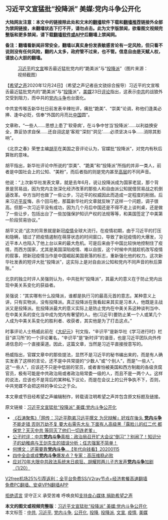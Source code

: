  <h2>习近平文宣猛批“投降派” 美媒:党内斗争公开化</h2> <p class="notice"><b>大陆网友注意：本文中的链接除此处和文末的<a href="https://github.com/bannedbook/fanqiang" >翻墙</a>软件下载和<a href="https://github.com/killgcd/justmysocks/blob/master/README.md">翻墙推荐</a>链接外全部为禁网链接，未翻墙状态下打不开，请勿点击。此为文字版禁闻，欲看图文视频完整版和更多禁闻，请下载<a href="https://github.com/bannedbook/fanqiang">翻墙软件或APP</a>后翻墙上禁闻网。</p><p>备注：翻墙看新闻非常安全，翻墙以真实身份发表敏感言论有一定风险，但只看不说则没有任何风险，翻的人太多，政府管不过来，也不管。信息自由是天赋人权，请放心大胆的翻墙。</b></p>  <div class="entry"> <figure><figcaption><a href="https://www.bannedbook.org/bnews/tag/%e4%b9%a0%e8%bf%91%e5%b9%b3/" class="st_tag internal_tag" rel="tag" title="标签 习近平 下的日志">习近平</a>的<a href="https://www.bannedbook.org/bnews/tag/%E6%96%87%E5%AE%A3/" class="st_tag internal_tag" rel="tag" title="标签 文宣 下的日志">文宣</a>喉舌最近猛批党内的“跪美派”与“<a href="https://www.bannedbook.org/bnews/tag/%E6%8A%95%E9%99%8D%E6%B4%BE/" class="st_tag internal_tag" rel="tag" title="标签 投降派 下的日志">投降派</a>”（图片来源：视频截图）</figcaption></figure> <p>【<span class='wp_keywordlink_affiliate'><a href="https://www.soundofhope.org" title="希望之声" target="_blank">希望之声</a></span>2020年12月24日】（希望之声记者岳文骁综合报导）习近平的文宣喉舌最近猛批党内的“跪美派”与“<a href="https://www.bannedbook.org/bnews/tag/%e6%8a%95%e9%99%8d/" class="st_tag internal_tag" rel="tag" title="标签 投降 下的日志">投降</a>派”，<a href="https://www.bannedbook.org/bnews/tag/%e7%be%8e%e5%aa%92/" class="st_tag internal_tag" rel="tag" title="标签 美媒 下的日志">美媒</a>23日<span class='wp_keywordlink_affiliate'><a href="https://www.bannedbook.org/bnews/comments/" title="新闻评论" target="_blank">评论</a></span>指出，这表示<a href="https://www.bannedbook.org/bnews/tag/%e4%b8%ad%e5%85%b1/" class="st_tag internal_tag" rel="tag" title="标签 中共 下的日志">中共</a>的战狼外交受到阻力，而中共的<a href="https://www.bannedbook.org/bnews/tag/%e5%85%9a%e5%86%85%e6%96%97%e4%ba%89/" class="st_tag internal_tag" rel="tag" title="标签 党内斗争 下的日志">党内斗争</a>也台面化。</p> <p>中共宣传喉舌新华社日前发表辛辣社评，痛批“跪美”、“崇美”论调，称他们逢美必捧、逢中必贬，信奉“外国的月亮比<span class='wp_keywordlink_affiliate'><a href="https://www.bannedbook.org/" title="中国" target="_blank">中国</a></span>圆”。</p> <p>文章称，“一些人……思想上患了‘软骨病’，在斗争中甘当‘投降派’……以利益换安全，靠妥协求自保……还自诩这是‘客观’‘深刻’‘洞见’……必须坚决斗争……消除其影响”。</p>  <p>《北京之春》荣誉主编<span class='wp_keywordlink'><a href="https://www.bannedbook.org/forum10/topic196.html" title="胡平" target="_blank">胡平</a></span>在美国之音评论认为，官媒批“投降派”，对党内有秋后算账的意味。</p> <p>胡平指出，新华社评论中所说的“崇美”、“跪美”和“投降派”所指的并非一类人，前者是中国社会上的公知、“美粉”，而后者指的则是党内甚至<span class='wp_keywordlink_affiliate'><a href="https://www.bannedbook.org/bnews/ccpdope/" title="中共高层内幕" target="_blank">高层</a></span>的不同声音。</p> <p>他说：“上次新华社发表文章，就是去年6月，说让投降派成为国家老鼠，那个背景是贸易战，因为党内主张深化经济改革的那些人和自由派公知就借贸易战之机倒逼改革。中方当时也做了一些让步，习近平的权威因此而造成一定程度的削弱。后来习近<span class='wp_keywordlink'><a href="https://www.bannedbook.org/forum11/topic332.html" title="禁片：平反的把戏" target="_blank">平反</a></span>悔，杀个回马枪，那篇新华社的文章就反映了这样一个问题，调子很高。但那一次习近平没有成功，因为几个月后中国还是不得不走上谈判桌，还是做了一些让步，包括出台了一些加强保护知识产权的法规等等，和美国签定了中美第一阶段贸易协议。”</p>  <p>胡平又说:“这次的背景就是新冠<a href="https://www.bannedbook.org/bnews/tag/%E7%96%AB%E6%83%85/" class="st_tag internal_tag" rel="tag" title="标签 疫情 下的日志">疫情</a>全球大流行。在疫情初期，由于习近平的打压和隐瞒，错过了把疫情遏制在萌芽状态的时间窗口，导致了新冠疫情的大爆发，习近平本人也陷入了他上台以来的最大危机。可是后来由于中国比较快地控制住了疫情，而西方国家，尤其是美国深陷疫情、难以自拔，这个时候中共就趁机改写疫情的叙事，把新冠疫情当作是中国崛起美国衰落的标志，重新强化他的权力。这次新华社发表的短评大批“投降派”，这实际上是对自由派公知和党内不同声音的秋后算账。”</p> <p>北京的独立时评人吴强则认为，中共批判“投降派”，其最大的意义在于防止党内出现中美关系变化的获益者。</p> <p>吴强说：“其实哪有什么投降派，谁都是执行习的最高元首的意志。某种意义上讲，只有实物派，没有投降派。真正投降派在我看起来其实是习本人，他既是主战派又是投降派。批投降派最大的意义实际上是防止党内在中美关系这种谈判当中、在中美关系的变化当中成为党内有奢望的人。他(习近平)要防止某一个人或某几个人成为中美关系变化的胜利者、收获者，其实他是为了打击这点。”</p>  <p>时事评论人士杨威此前在《<span class='wp_keywordlink_affiliate'><a href="http://www.epochtimes.com/" title="大纪元" target="_blank">大纪元</a></span>》刊文指，“辛识平”是新华社《学习进行时》栏目“讲习所”的一个评论署名，“辛识平”是“新时评”的谐音，也是习近平团队向外传递信息的一个直接渠道。因此，这篇文章，当然是习近平直接授意写的。</p> <p>杨威指出，官媒文章中的那些提法，显然不是习近平的秘书编出来的，而是有人确实发表了这样的言论，还不是中共常提的“少数人”或“个别人”，而是“一些人”。这“一些人”，应该还不只是中低层的官员，或者害怕被美国和西方制裁的各级贪腐官员，极有可能是中共政治局或者政治局常委一级的人，而且不是一两个人。这样的说法，应该也不是背后的某种私下议论，而是在会议上的公开争执不下，否则，中共党媒不会把这样的争论公之于众。</p> <p>本文章或节目经希望之声编辑制作，转载请注明希望之声并包含原文标题及链接。</p>  <p>原文链接：<a class="src_link"  href="https://www.soundofhope.org/post/457000" target="_blank">习近平文宣猛批“投降派” 美媒:党内斗争公开化</a></p> <ul class='op-related-articles' title='相关阅读'> <li><a href='https://www.bannedbook.org/bnews/bannedvideo/20200502/1322145.html' target='_blank'>《石涛聚焦》「网传：习近平胞弟习远平撰文 为兄辩解」好戏在後头 <b>党内斗争</b>不能走错 否则万劫不复 要大右需先大左 下面有人高级黑「露脸儿的红二代 都保党？天灭中共 等同灭了他们一切连老爹」 </a></li> <li><a href='https://www.bannedbook.org/bnews/bannedvideo/20200324/1299182.html' target='_blank'>公子时评：中共<b>党内斗争</b>真相：政治局召开扩大会议“倒习”？别闹了！知识分子的幼稚病与王剑先生的错误分析；任志强案不简单！ </a></li> <li><a href='https://www.bannedbook.org/bnews/taiwannews/20200116/1259984.html' target='_blank'>何博文：还需要靠<b>党内斗争</b>...【年代向钱看】20200115</a></li> <li><a href='https://www.bannedbook.org/bnews/cbnews/20191029/1214577.html' target='_blank'>四中全会或成<b>党内斗争</b>爆发点？专家：高压维稳必败</a></li> <li><a href='https://www.bannedbook.org/bnews/bannedvideo/20190120/1067404.html' target='_blank'>应对70年大限中共政法系统末日疯狂、胡耀邦两儿子齐发声<b>党内斗争</b>加剧（1/20）</a></li> </ul> <p class="texttj"> <a href="https://www.bannedbook.org/forum23/topic22702.html" target="_blank">V2free机场25%引荐返利：全平台免费SS/V2ray节点+经济套餐高速翻墙</a><br/> <a href="https://github.com/bannedbook/fanqiang/wiki/%E7%A6%81%E9%97%BB%E7%BD%91%E5%AE%89%E5%8D%93%E7%BF%BB%E5%A2%99%E6%96%B0%E9%97%BBAPP" target="_blank">免费PC翻墙、安卓VPN翻墙APP</a></p><p><span class='wp_keywordlink'><a href="https://www.bannedbook.org/forum2/topic1584.html" title="《拒绝谎言》" target="_blank">拒绝谎言</a></span> 坚守正义 承受苦难 呼唤良知<a href="/page/donate">支持良心媒体 捐助希望之声</a></p><a name='sharetosocial'></a>       <div><b>本文的图文或视频完整版</b>：<a href='https://www.bannedbook.org/bnews/comments/20201225/1454616.html'>习近平文宣猛批“投降派” 美媒:党内斗争公开化</a></div>  </div><!--END ENTRY--> <div class="postfooter"> <div>本文标签：<a href="https://www.bannedbook.org/bnews/tag/%e4%b8%ad%e5%85%b1/" rel="tag">中共</a>, <a href="https://www.bannedbook.org/bnews/tag/%e4%b9%a0%e8%bf%91%e5%b9%b3/" rel="tag">习近平</a>, <a href="https://www.bannedbook.org/bnews/tag/%e5%85%9a%e5%86%85%e6%96%97%e4%ba%89/" rel="tag">党内斗争</a>, <a href="https://www.bannedbook.org/bnews/tag/%E5%85%AC%E5%BC%80%E5%8C%96/" rel="tag">公开化</a>, <a href="https://www.bannedbook.org/bnews/tag/%e6%8a%95%e9%99%8d/" rel="tag">投降</a>, <a href="https://www.bannedbook.org/bnews/tag/%E6%8A%95%E9%99%8D%E6%B4%BE/" rel="tag">投降派</a>, <a href="https://www.bannedbook.org/bnews/tag/%E6%96%87%E5%AE%A3/" rel="tag">文宣</a>, <a href="https://www.bannedbook.org/bnews/tag/%E7%96%AB%E6%83%85/" rel="tag">疫情</a>, <a href="https://www.bannedbook.org/bnews/tag/%e7%be%8e%e5%aa%92/" rel="tag">美媒</a></div>  </div><!--END POSTFOOTER--> 